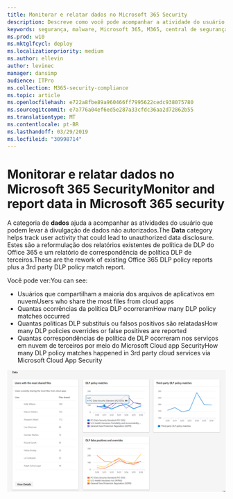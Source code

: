 ```yaml
---
title: Monitorar e relatar dados no Microsoft 365 Security
description: Descreve como você pode acompanhar a atividade do usuário que pode levar à divulgação de dados não autorizado.
keywords: segurança, malware, Microsoft 365, M365, central de segurança, monitor, relatório, dados
ms.prod: w10
ms.mktglfcycl: deploy
ms.localizationpriority: medium
ms.author: ellevin
author: levinec
manager: dansimp
audience: ITPro
ms.collection: M365-security-compliance
ms.topic: article
ms.openlocfilehash: e722a8fbe89a960466ff7995622cedc938075780
ms.sourcegitcommit: e7a776a04ef6ed5e287a33cfdc36aa2d72862b55
ms.translationtype: MT
ms.contentlocale: pt-BR
ms.lasthandoff: 03/29/2019
ms.locfileid: "30998714"
---
```

# <a name="monitor-and-report-data-in-microsoft-365-security"></a><span data-ttu-id="7dac8-104">Monitorar e relatar dados no Microsoft 365 Security</span><span class="sxs-lookup"><span data-stu-id="7dac8-104">Monitor and report data in Microsoft 365 security</span></span>

<span data-ttu-id="7dac8-105">A categoria de **dados** ajuda a acompanhar as atividades do usuário que podem levar à divulgação de dados não autorizados.</span><span class="sxs-lookup"><span data-stu-id="7dac8-105">The **Data** category helps track user activity that could lead to unauthorized data disclosure.</span></span> <span data-ttu-id="7dac8-106">Estes são a reformulação dos relatórios existentes de política de DLP do Office 365 e um relatório de correspondência de política DLP de terceiros.</span><span class="sxs-lookup"><span data-stu-id="7dac8-106">These are the rework of existing Office 365 DLP policy reports plus a 3rd party DLP policy match report.</span></span>

<span data-ttu-id="7dac8-107">Você pode ver:</span><span class="sxs-lookup"><span data-stu-id="7dac8-107">You can see:</span></span>

* <span data-ttu-id="7dac8-108">Usuários que compartilham a maioria dos arquivos de aplicativos em nuvem</span><span class="sxs-lookup"><span data-stu-id="7dac8-108">Users who share the most files from cloud apps</span></span>
* <span data-ttu-id="7dac8-109">Quantas ocorrências da política DLP ocorreram</span><span class="sxs-lookup"><span data-stu-id="7dac8-109">How many DLP policy matches occurred</span></span>
* <span data-ttu-id="7dac8-110">Quantas políticas DLP substituis ou falsos positivos são relatadas</span><span class="sxs-lookup"><span data-stu-id="7dac8-110">How many DLP policies overrides or false positives are reported</span></span>
* <span data-ttu-id="7dac8-111">Quantas correspondências de política de DLP ocorreram nos serviços em nuvem de terceiros por meio do Microsoft Cloud app Security</span><span class="sxs-lookup"><span data-stu-id="7dac8-111">How many DLP policy matches happened in 3rd party cloud services via Microsoft Cloud App Security</span></span>

![Categoria dados da página de relatórios do & de monitoramento](./media/security-docs/data.png)
